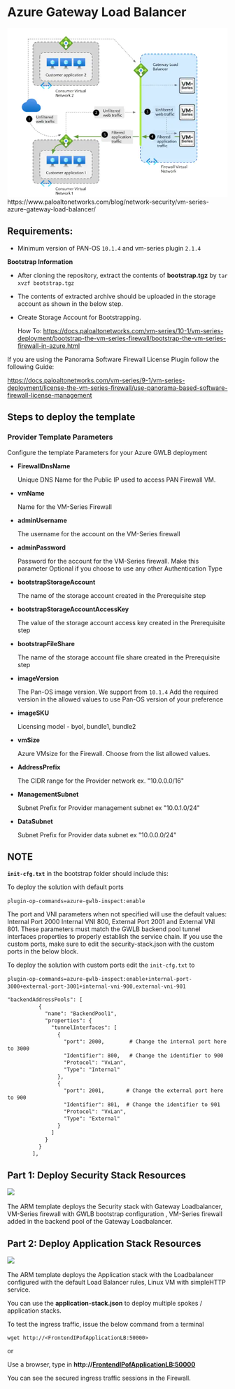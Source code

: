 # **Azure Gateway Load Balancer**

<p align="left">
<img src="https://github.com/PaloAltoNetworks/Azure-GWLB/blob/main/Images/azure_gwlb.webp">
 https://www.paloaltonetworks.com/blog/network-security/vm-series-azure-gateway-load-balancer/
</p>



## **Requirements:**

- Minimum version of PAN-OS `10.1.4` and vm-series plugin `2.1.4` 

**Bootstrap Information**

  - After cloning the repository, extract the contents of **bootstrap.tgz** by `tar xvzf bootstrap.tgz`
  - The contents of extracted archive should be uploaded in the storage account as shown in the below step.
  - Create Storage Account for Bootstrapping. 
    
    How To: https://docs.paloaltonetworks.com/vm-series/10-1/vm-series-deployment/bootstrap-the-vm-series-firewall/bootstrap-the-vm-series-firewall-in-azure.html

  If you are using the Panorama Software Firewall License Plugin follow the following Guide:

  https://docs.paloaltonetworks.com/vm-series/9-1/vm-series-deployment/license-the-vm-series-firewall/use-panorama-based-software-firewall-license-management

## **Steps to deploy the template**

 ### **Provider Template Parameters**

   Configure the template Parameters for your Azure GWLB deployment

- **FirewallDnsName**

    Unique DNS Name for the Public IP used to access PAN Firewall VM.
   
- **vmName**

    Name for the VM-Series Firewall
   
- **adminUsername**
 
    The username for the account on the VM-Series firewall

- **adminPassword**

    Password for the account for the VM-Series firewall. Make this parameter Optional if you choose to use any other Authentication Type

- **bootstrapStorageAccount**

    The name of the storage account created in the Prerequisite step
   
- **bootstrapStorageAccountAccessKey**

    The value of the storage account access key  created in the Prerequisite step
   
- **bootstrapFileShare**

    The name of the storage account file share created in the Prerequisite step
   
- **imageVersion**
   
    The Pan-OS image version. We support from `10.1.4` Add the required version in the allowed values to use Pan-OS version of your preference
   
- **imageSKU**

    Licensing model - byol, bundle1, bundle2
   
- **vmSize**
   
   Azure VMsize for the Firewall. Choose from the list allowed values.
 
- **AddressPrefix**

   The CIDR range for the Provider network ex. "10.0.0.0/16"
   
- **ManagementSubnet**
   
   Subnet Prefix for Provider management subnet ex "10.0.1.0/24"
   
- **DataSubnet**

   Subnet Prefix for Provider data subnet ex "10.0.0.0/24"

## **NOTE**

**`init-cfg.txt`** in the bootstrap folder should include this:

To deploy the solution with default ports

`plugin-op-commands=azure-gwlb-inspect:enable`

The port and VNI parameters when not specified will use the default values: Internal Port 2000 Internal VNI 800, External Port 2001 and External VNI 801. These parameters must match the GWLB backend pool tunnel interfaces properties to properly establish the service chain. If you use the custom ports, make sure to edit the security-stack.json with the custom ports in the below block.

To deploy the solution with custom ports edit the `init-cfg.txt` to

`plugin-op-commands=azure-gwlb-inspect:enable+internal-port-3000+external-port-3001+internal-vni-900,external-vni-901`


```
"backendAddressPools": [
          {
            "name": "BackendPool1",
            "properties": {
              "tunnelInterfaces": [
                {
                  "port": 2000,        # Change the internal port here to 3000
                  "Identifier": 800,   # Change the identifier to 900
                  "Protocol": "VxLan",
                  "Type": "Internal"
                },
                {
                  "port": 2001,       # Change the external port here to 900
                  "Identifier": 801,  # Change the identifier to 901
                  "Protocol": "VxLan",
                  "Type": "External"
                }
              ]
            }
          }
        ],
```

## **Part 1: Deploy Security Stack Resources**

[<img src="http://azuredeploy.net/deploybutton.png"/>](https://portal.azure.com/#create/Microsoft.Template/uri/https%3A%2F%2Fraw.githubusercontent.com%2FPaloAltoNetworks%2FAzure-GWLB%2Fmaster%2Fsecurity-stack.json)


The ARM template deploys the Security stack with Gateway Loadbalancer, VM-Series firewall with GWLB bootstrap configuration , VM-Series firewall added in the backend pool of the Gateway Loadbalancer.

## **Part 2: Deploy Application Stack Resources**

[<img src="http://azuredeploy.net/deploybutton.png"/>](https://portal.azure.com/#create/Microsoft.Template/uri/https%3A%2F%2Fraw.githubusercontent.com%2FPaloAltoNetworks%2FAzure-GWLB%2Fmaster%2Fapplication-stack.json)

The ARM template deploys the Application stack with the Loadbalancer configured with the default Load Balancer rules, Linux VM with simpleHTTP service.

You can use the **application-stack.json** to deploy multiple spokes / application stacks.

To test the ingress traffic,  issue the below command from a terminal

```
wget http://<FrontendIPofApplicationLB:50000>

```
or

Use a browser, type in  **http://<FrontendIPofApplicationLB:50000>**

You can see the secured ingress traffic sessions in the Firewall.
